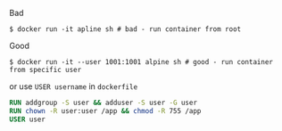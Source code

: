 Bad
```
$ docker run -it apline sh # bad - run container from root
```
Good
```
$ docker run -it --user 1001:1001 alpine sh # good - run container from specific user
```
or use `USER username` in `dockerfile`
```dockerfile
RUN addgroup -S user && adduser -S user -G user
RUN chown -R user:user /app && chmod -R 755 /app
USER user
```
